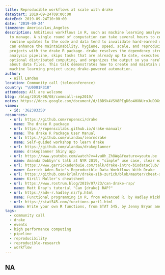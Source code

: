 ```yaml
---
title: Reproducible workflows at scale with drake
dateStart: 2019-09-24T09:00:00
dateEnd: 2019-09-24T10:00:00
date: '2019-09-24'
timezone: America/Los_Angeles
description: Ambitious workflows in R, such as machine learning analyses, can be difficult
  to manage. A single round of computation can take several hours to complete, and
  routine updates to the code and data tend to invalidate hard-earned results. You
  can enhance the maintainability, hygiene, speed, scale, and reproducibility of such
  projects with the drake R package. drake resolves the dependency structure of your
  analysis pipeline, skips tasks that are already up to date, executes the rest with
  optional distributed computing, and organizes the output so you rarely have to think
  about data files. This talk demonstrates how to create and maintain a realistic
  machine learning project using drake-powered automation.
author: 
  - Will Landau
location: Community call (teleconference)
country: "\U0001F310"
attendees: All are welcome
blog: /blog/2019/08/08/commcall-sep2019/
notes: https://docs.google.com/document/d/18D9k4VSV8PIgD6o4HXNUroJuDOXyS-IUCVYlzuOVNWw/edit?usp=sharing
vimeo:
  - id: '362383350'
resources:
  - url: https://github.com/ropensci/drake
    name: The drake R package
  - url: https://ropenscilabs.github.io/drake-manual/
    name: The drake R Package User Manual
  - url: https://github.com/wlandau/learndrake
    name: Self-guided workshop to learn drake
  - url: https://github.com/wlandau/drakeplanner
    name: drakeplanner Shiny app
  - url: https://www.youtube.com/watch?v=4vu8h_Zh8Wg&feature=youtu.be
    name: Amanda Dobbyn's talk at NYR 2019, "simple" use case, clear explanation
  - url: https://www.garrickadenbuie.com/talk/drake-intro-biodataclub/
    name: Garrick Aden-Buie's Reproducible Data Workflows With Drake
  - url: https://github.com/krlmlr/drake-sib-zurich/blob/master/cheat-sheet.pdf
    name: Kirill Muller's cheatsheet
  - url: https://www.rostrum.blog/2019/07/23/can-drake-rap/
    name: Matt Dray's tutorial "Can {drake} RAP?"
  - url: https://adv-r.hadley.nz/fp.html
    name: Functional programming in R, from Advanced R, by Hadley Wickham
  - url: https://stat545.com/functions-part1.html
    name: Write your own R functions, from STAT 545, by Jenny Bryan and course TAs
tags:
  - community call
  - drake
  - events
  - high performance computing
  - pipeline
  - reproducibility
  - reproducible-research
  - workflow
---
```

NA
---
